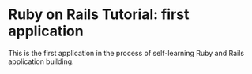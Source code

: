 # Ruby on Rails Tutorial: first application

This is the first application in the process of self-learning Ruby and Rails application building. 